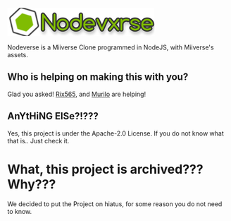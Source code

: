 <p align="left">
  <img src="https://raw.githubusercontent.com/RGBProd/nodeverse/main/assets/img/menu-logo.png">
</p>

Nodeverse is a Miiverse Clone programmed in NodeJS, with Miiverse's assets.

## Who is helping on making this with you?
Glad you asked! <a href="https://github.com/Rix565">Rix565</a>, and <a href="https://github.com/Murilo2">Murilo</a> are helping!

## AnYtHiNG ElSe?!???
Yes, this project is under the Apache-2.0 License.
If you do not know what that is.. Just check it.

# What, this project is archived??? Why???
We decided to put the Project on hiatus, for some reason you do not need to know.
